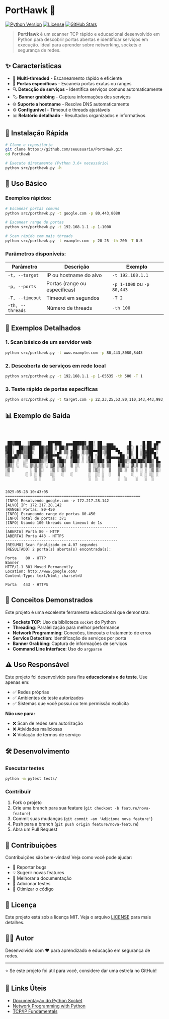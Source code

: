 # PortHawk 🦅

[![Python Version](https://img.shields.io/badge/python-3.6+-blue.svg)](https://python.org)
[![License](https://img.shields.io/badge/license-MIT-green.svg)](LICENSE)
[![GitHub Stars](https://img.shields.io/github/stars/seuusuario/PortHawk.svg)](https://github.com/seuusuario/PortHawk/stargazers)

> **PortHawk** é um scanner TCP rápido e educacional desenvolvido em Python para descobrir portas abertas e identificar serviços em execução. Ideal para aprender sobre networking, sockets e segurança de redes.

## ✨ Características

- 🚀 **Multi-threaded** - Escaneamento rápido e eficiente
- 🎯 **Portas específicas** - Escaneia portas exatas ou ranges
- 🔍 **Detecção de serviços** - Identifica serviços comuns automaticamente
- 🏷️ **Banner grabbing** - Captura informações dos serviços
- 🌐 **Suporte a hostname** - Resolve DNS automaticamente
- ⚙️ **Configurável** - Timeout e threads ajustáveis
- 📊 **Relatório detalhado** - Resultados organizados e informativos

## 🚀 Instalação Rápida

```bash
# Clone o repositório
git clone https://github.com/seuusuario/PortHawk.git
cd PortHawk

# Execute diretamente (Python 3.6+ necessário)
python src/porthawk.py -h
```

## 📖 Uso Básico

### Exemplos rápidos:

```bash
# Escanear portas comuns
python src/porthawk.py -t google.com -p 80,443,8080

# Escanear range de portas
python src/porthawk.py -t 192.168.1.1 -p 1-1000

# Scan rápido com mais threads
python src/porthawk.py -t example.com -p 20-25 -th 200 -T 0.5
```

### Parâmetros disponíveis:

| Parâmetro | Descrição | Exemplo |
|-----------|-----------|---------|
| `-t, --target` | IP ou hostname do alvo | `-t 192.168.1.1` |
| `-p, --ports` | Portas (range ou específicas) | `-p 1-1000` ou `-p 80,443` |
| `-T, --timeout` | Timeout em segundos | `-T 2` |
| `-th, --threads` | Número de threads | `-th 100` |

## 🎯 Exemplos Detalhados

### 1. Scan básico de um servidor web
```bash
python src/porthawk.py -t www.example.com -p 80,443,8080,8443
```

### 2. Descoberta de serviços em rede local
```bash
python src/porthawk.py -t 192.168.1.1 -p 1-65535 -th 500 -T 1
```

### 3. Teste rápido de portas específicas
```bash
python src/porthawk.py -t target.com -p 22,23,25,53,80,110,143,443,993,995
```

## 📊 Exemplo de Saída

```

         

 ██▓███   ▒█████   ██▀███  ▄▄▄█████▓ ██░ ██  ▄▄▄       █     █░██ ▄█▀
▓██░  ██▒▒██▒  ██▒▓██ ▒ ██▒▓  ██▒ ▓▒▓██░ ██▒▒████▄    ▓█░ █ ░█░██▄█▒ 
▓██░ ██▓▒▒██░  ██▒▓██ ░▄█ ▒▒ ▓██░ ▒░▒██▀▀██░▒██  ▀█▄  ▒█░ █ ░█▓███▄░ 
▒██▄█▓▒ ▒▒██   ██░▒██▀▀█▄  ░ ▓██▓ ░ ░▓█ ░██ ░██▄▄▄▄██ ░█░ █ ░█▓██ █▄ 
▒██▒ ░  ░░ ████▓▒░░██▓ ▒██▒  ▒██▒ ░ ░▓█▒░██▓ ▓█   ▓██▒░░██▒██▓▒██▒ █▄
▒▓▒░ ░  ░░ ▒░▒░▒░ ░ ▒▓ ░▒▓░  ▒ ░░    ▒ ░░▒░▒ ▒▒   ▓▒█░░ ▓░▒ ▒ ▒ ▒▒ ▓▒
░▒ ░       ░ ▒ ▒░   ░▒ ░ ▒░    ░     ▒ ░▒░ ░  ▒   ▒▒ ░  ▒ ░ ░ ░ ░▒ ▒░
░░       ░ ░ ░ ▒    ░░   ░   ░       ░  ░░ ░  ░   ▒     ░   ░ ░ ░░ ░ 
             ░ ░     ░               ░  ░  ░      ░  ░    ░   ░  ░   
                                                                     
              
2025-05-28 10:43:05 
============================================================
[INFO] Resolvendo google.com -> 172.217.28.142
[ALVO] IP: 172.217.28.142
[RANGE] Portas: 80-450
[INFO] Escaneando range de portas 80-450
[INFO] Total de portas: 371
[INFO] Usando 100 threads com timeout de 1s
--------------------------------------------------
[ABERTA] Porta 80 - HTTP
[ABERTA] Porta 443 - HTTPS
--------------------------------------------------
[RESUMO] Scan finalizado em 4.07 segundos
[RESULTADO] 2 porta(s) aberta(s) encontrada(s):

Porta    80 - HTTP           
Banner
HTTP/1.1 301 Moved Permanently
Location: http://www.google.com/
Content-Type: text/html; charset=U

Porta   443 - HTTPS          
```

## 🧠 Conceitos Demonstrados

Este projeto é uma excelente ferramenta educacional que demonstra:

- **Sockets TCP**: Uso da biblioteca `socket` do Python
- **Threading**: Paralelização para melhor performance
- **Network Programming**: Conexões, timeouts e tratamento de erros
- **Service Detection**: Identificação de serviços por porta
- **Banner Grabbing**: Captura de informações de serviços
- **Command Line Interface**: Uso do `argparse`

## ⚠️ Uso Responsável

Este projeto foi desenvolvido para fins **educacionais e de teste**. Use apenas em:

- ✅ Redes próprias
- ✅ Ambientes de teste autorizados
- ✅ Sistemas que você possui ou tem permissão explícita

**Não use para:**
- ❌ Scan de redes sem autorização
- ❌ Atividades maliciosas
- ❌ Violação de termos de serviço

## 🛠️ Desenvolvimento

### Executar testes
```bash
python -m pytest tests/
```

### Contribuir
1. Fork o projeto
2. Crie uma branch para sua feature (`git checkout -b feature/nova-feature`)
3. Commit suas mudanças (`git commit -am 'Adiciona nova feature'`)
4. Push para a branch (`git push origin feature/nova-feature`)
5. Abra um Pull Request

## 🤝 Contribuições

Contribuições são bem-vindas! Veja como você pode ajudar:

- 🐛 Reportar bugs
- 💡 Sugerir novas features
- 📖 Melhorar a documentação
- 🧪 Adicionar testes
- 🔧 Otimizar o código

## 📄 Licença

Este projeto está sob a licença MIT. Veja o arquivo [LICENSE](LICENSE) para mais detalhes.

## 👨‍💻 Autor

Desenvolvido com ❤️ para aprendizado e educação em segurança de redes.

---

⭐ Se este projeto foi útil para você, considere dar uma estrela no GitHub!

## 🔗 Links Úteis

- [Documentação do Python Socket](https://docs.python.org/3/library/socket.html)
- [Network Programming with Python](https://realpython.com/python-sockets/)
- [TCP/IP Fundamentals](https://en.wikipedia.org/wiki/Transmission_Control_Protocol)
